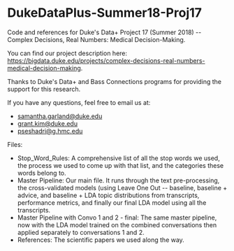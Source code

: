 # DukeDataPlus-Summer18-Proj17
Code and references for Duke's Data+ Project 17 (Summer 2018) -- Complex Decisions, Real Numbers: Medical Decision-Making.

You can find our project description here: https://bigdata.duke.edu/projects/complex-decisions-real-numbers-medical-decision-making.

Thanks to Duke's Data+ and Bass Connections programs for providing the support for this research.

If you have any questions, feel free to email us at:
- samantha.garland@duke.edu
- grant.kim@duke.edu
- pseshadri@g.hmc.edu

Files:
- Stop_Word_Rules: A comprehensive list of all the stop words we used, the process we used to come up with that list, and the categories these words belong to.
- Master Pipeline: Our main file. It runs through the text pre-processing, the cross-validated models (using Leave One Out -- baseline, baseline + advice, and baseline + LDA topic distributions from transcripts, performance metrics, and finally our final LDA model using all the transcripts.
- Master Pipeline with Convo 1 and 2 - final: The same master pipeline, now with the LDA model trained on the combined conversations then applied separately to conversations 1 and 2.
- References: The scientific papers we used along the way.
